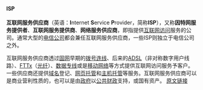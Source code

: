 #### ISP
**互联网服务供应商**（英语：**I**nternet **S**ervice **P**rovider，简称**ISP**），又称**因特网服务提供者**、**互联网服务提供商**、**网络服务供应商**，即指提供[互联网](https://zh.wikipedia.org/wiki/%E4%BA%92%E8%81%AF%E7%B6%B2 "互联网")[访问](https://zh.wikipedia.org/wiki/%E7%B6%B2%E8%B7%AF%E5%AD%98%E5%8F%96 "网络访问")服务的公司。通常大型的[电信公司](https://zh.wikipedia.org/wiki/%E9%9B%BB%E8%A8%8A%E5%85%AC%E5%8F%B8 "电信公司")都会兼任互联网服务供应商，一些ISP则独立于电信公司之外。

互联网服务供应商透过[固网](https://zh.wikipedia.org/wiki/%E5%9B%BA%E7%B6%B2 "固网")早期的[拨号连线](https://zh.wikipedia.org/wiki/%E6%92%A5%E8%99%9F%E9%80%A3%E7%B7%9A "拨号连线")、后来的[ADSL](https://zh.wikipedia.org/wiki/ADSL "ADSL")（非对称数字用户线路）、[FTTx](https://zh.wikipedia.org/wiki/FTTx "FTTx")（[光纤](https://zh.wikipedia.org/wiki/%E5%85%89%E7%BA%96 "光纤")）、[数据专线](https://zh.wikipedia.org/wiki/Leased_line "Leased line")或是[移动网络](https://zh.wikipedia.org/wiki/%E6%B5%81%E5%8B%95%E7%B6%B2%E7%B5%A1 "移动网络")等方式提供互联网访问服务予客户。一些供应商还提供[域名](https://zh.wikipedia.org/wiki/%E5%9F%9F%E5%90%8D "域名")登记、[网页托管](https://zh.wikipedia.org/wiki/%E7%B6%B2%E9%A0%81%E5%AF%84%E5%AD%98%E6%9C%8D%E5%8B%99 "网页托管服务")和[主机托管](https://zh.wikipedia.org/wiki/%E4%B8%BB%E6%A9%9F%E6%89%98%E7%AE%A1 "主机托管")等服务。互联网服务供应商可以是商业营利性质的，也可以是由[政府](https://zh.wikipedia.org/wiki/%E6%94%BF%E5%BA%9C "政府")以[公共财政](https://zh.wikipedia.org/wiki/%E5%85%AC%E5%85%B1%E8%B2%A1%E6%94%BF "公共财政")支持，或国有资产。
[原文链接](https://zh.wikipedia.org/wiki/%E4%BA%92%E8%81%94%E7%BD%91%E6%9C%8D%E5%8A%A1%E4%BE%9B%E5%BA%94%E5%95%86)
